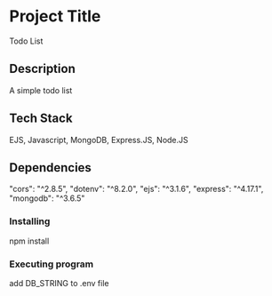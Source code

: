 # Project Title

Todo List

## Description

A simple todo list

## Tech Stack

EJS, Javascript, MongoDB, Express.JS, Node.JS

## Dependencies

"cors": "^2.8.5",
"dotenv": "^8.2.0",
"ejs": "^3.1.6",
"express": "^4.17.1",
"mongodb": "^3.6.5"

### Installing

npm install

### Executing program

add DB_STRING to .env file
